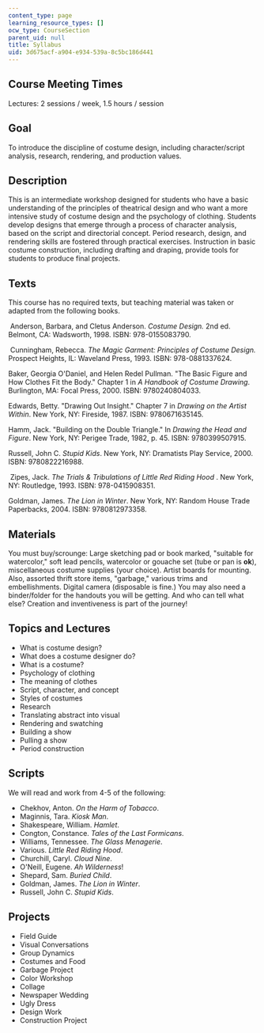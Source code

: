 ```yaml
---
content_type: page
learning_resource_types: []
ocw_type: CourseSection
parent_uid: null
title: Syllabus
uid: 3d675acf-a904-e934-539a-8c5bc186d441
---
```


Course Meeting Times
--------------------

Lectures: 2 sessions / week, 1.5 hours / session

Goal
----

To introduce the discipline of costume design, including character/script analysis, research, rendering, and production values.

Description
-----------

This is an intermediate workshop designed for students who have a basic understanding of the principles of theatrical design and who want a more intensive study of costume design and the psychology of clothing. Students develop designs that emerge through a process of character analysis, based on the script and directorial concept. Period research, design, and rendering skills are fostered through practical exercises. Instruction in basic costume construction, including drafting and draping, provide tools for students to produce final projects.

Texts
-----

This course has no required texts, but teaching material was taken or adapted from the following books.

 Anderson, Barbara, and Cletus Anderson. _Costume Design._ 2nd ed. Belmont, CA: Wadsworth, 1998. ISBN: 978-0155083790.

 Cunningham, Rebecca. _The Magic Garment: Principles of Costume Design._ Prospect Heights, IL: Waveland Press, 1993. ISBN: 978-0881337624.

Baker, Georgia O'Daniel, and Helen Redel Pullman. "The Basic Figure and How Clothes Fit the Body." Chapter 1 in _A Handbook of Costume Drawing_. Burlington, MA: Focal Press, 2000. ISBN: 9780240804033.

Edwards, Betty. "Drawing Out Insight." Chapter 7 in _Drawing on the Artist Within_. New York, NY: Fireside, 1987. ISBN: 9780671635145.

Hamm, Jack. "Building on the Double Triangle." In _Drawing the Head and Figure_. New York, NY: Perigee Trade, 1982, p. 45. ISBN: 9780399507915.

Russell, John C. _Stupid Kids_. New York, NY: Dramatists Play Service, 2000. ISBN: 9780822216988.

 Zipes, Jack. _The Trials & Tribulations of Little Red Riding Hood_ . New York, NY: Routledge, 1993. ISBN: 978-0415908351.

Goldman, James. _The Lion in Winter_. New York, NY: Random House Trade Paperbacks, 2004. ISBN: 9780812973358.

Materials
---------

You must buy/scrounge: Large sketching pad or book marked, "suitable for watercolor," soft lead pencils, watercolor or gouache set (tube or pan is **ok**), miscellaneous costume supplies (your choice). Artist boards for mounting. Also, assorted thrift store items, "garbage," various trims and embellishments. Digital camera (disposable is fine.) You may also need a binder/folder for the handouts you will be getting. And who can tell what else? Creation and inventiveness is part of the journey!

Topics and Lectures
-------------------

*   What is costume design?
*   What does a costume designer do?
*   What is a costume?
*   Psychology of clothing
*   The meaning of clothes
*   Script, character, and concept
*   Styles of costumes
*   Research
*   Translating abstract into visual
*   Rendering and swatching
*   Building a show
*   Pulling a show
*   Period construction

Scripts
-------

We will read and work from 4-5 of the following:

*   Chekhov, Anton. _On the Harm of Tobacco_.
*   Maginnis, Tara. _Kiosk Man_.
*   Shakespeare, William. _Hamlet_.
*   Congton, Constance. _Tales of the Last Formicans_.
*   Williams, Tennessee. _The Glass Menagerie_.
*   Various. _Little Red Riding Hood_.
*   Churchill, Caryl. _Cloud Nine_.
*   O'Neill, Eugene. _Ah Wilderness_!
*   Shepard, Sam. _Buried Child_.
*   Goldman, James. _The Lion in Winter_.
*   Russell, John C. _Stupid Kids_.

Projects
--------

*   Field Guide
*   Visual Conversations
*   Group Dynamics
*   Costumes and Food
*   Garbage Project
*   Color Workshop
*   Collage
*   Newspaper Wedding
*   Ugly Dress
*   Design Work
*   Construction Project